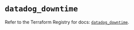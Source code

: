 # `datadog_downtime`

Refer to the Terraform Registry for docs: [`datadog_downtime`](https://registry.terraform.io/providers/datadog/datadog/3.77.0/docs/resources/downtime).
